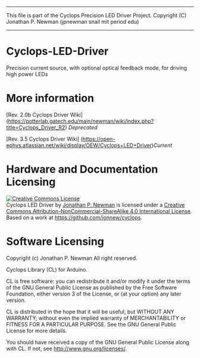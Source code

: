 ------------------------------------------------------------------------

This file is part of the Cyclops Precision LED Driver Project. Copyright (C) Jonathan P. Newman (jpnewman snail mit period edu)

-------------------------------------------------------------------------

# Cyclops-LED-Driver
Precision current source, with optional optical feedback mode, for driving high power LEDs

# More information
[Rev. 2.0b Cyclops Driver Wiki] (https://potterlab.gatech.edu/main/newman/wiki/index.php?title=Cyclops_Driver_R2) *Deprecated*

[Rev. 3.5 Cyclops Driver Wiki] (https://open-ephys.atlassian.net/wiki/display/OEW/Cyclops+LED+Driver)*Current*

# Hardware and Documentation Licensing
<a rel="license" href="http://creativecommons.org/licenses/by-nc-sa/4.0/"><img alt="Creative Commons License" style="border-width:0" src="https://i.creativecommons.org/l/by-nc-sa/4.0/88x31.png" /></a><br /><span xmlns:dct="http://purl.org/dc/terms/" property="dct:title">Cyclops LED Driver</span> by <a xmlns:cc="http://creativecommons.org/ns#" href="https://github.com/jonnew/cyclops" property="cc:attributionName" rel="cc:attributionURL">Jonathan P. Newman</a> is licensed under a <a rel="license" href="http://creativecommons.org/licenses/by-nc-sa/4.0/">Creative Commons Attribution-NonCommercial-ShareAlike 4.0 International License</a>.<br />Based on a work at <a xmlns:dct="http://purl.org/dc/terms/" href="https://github.com/jonnew/cyclops" rel="dct:source">https://github.com/jonnew/cyclops</a>.

# Software Licensing
Copyright (c) Jonathan P. Newman 
All right reserved.

Cyclops Library (CL) for Arduino.

CL is free software: you can redistribute it and/or modify
it under the terms of the GNU General Public License as published by
the Free Software Foundation, either version 3 of the License, or
(at your option) any later version.

CL is distributed in the hope that it will be useful,
but WITHOUT ANY WARRANTY; without even the implied warranty of
MERCHANTABILITY or FITNESS FOR A PARTICULAR PURPOSE.  See the
GNU General Public License for more details.

You should have received a copy of the GNU General Public License
along with CL.  If not, see <http://www.gnu.org/licenses/>.
